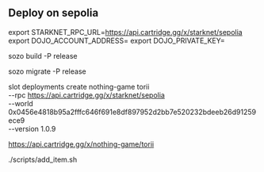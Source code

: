## Deploy on sepolia

export STARKNET_RPC_URL=https://api.cartridge.gg/x/starknet/sepolia
export DOJO_ACCOUNT_ADDRESS=
export DOJO_PRIVATE_KEY=

sozo build -P release

sozo migrate -P release

slot deployments create nothing-game torii \
 --rpc https://api.cartridge.gg/x/starknet/sepolia \
 --world 0x0456e4818b95a2fffc646f691e8df897952d2bb7e520232bdeeb26d91259ece9 \
 --version 1.0.9

https://api.cartridge.gg/x/nothing-game/torii

./scripts/add_item.sh
